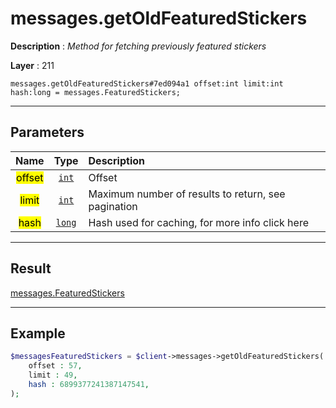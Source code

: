 # messages.getOldFeaturedStickers

**Description** : *Method for fetching previously featured stickers*

**Layer** : 211

```tl
messages.getOldFeaturedStickers#7ed094a1 offset:int limit:int hash:long = messages.FeaturedStickers;
```

---

## Parameters

| Name | Type | Description |
| :---: | :---: | :--- |
| <mark>offset</mark> | [`int`](type/int) | Offset |
| <mark>limit</mark> | [`int`](type/int) | Maximum number of results to return, see pagination |
| <mark>hash</mark> | [`long`](type/long) | Hash used for caching, for more info click here |

---

## Result

[messages.FeaturedStickers](type/messages.FeaturedStickers)

---

## Example

```php
$messagesFeaturedStickers = $client->messages->getOldFeaturedStickers(
	offset : 57,
	limit : 49,
	hash : 6899377241387147541,
);
```